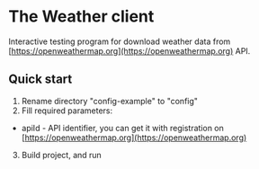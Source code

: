 # The Weather client
Interactive testing program for download weather data from [https://openweathermap.org](https://openweathermap.org) API.

## Quick start

1. Rename directory "config-example" to "config"
2. Fill required parameters:
- apiId - API identifier, you can get it with registration on [https://openweathermap.org](https://openweathermap.org)

3. Build project, and run